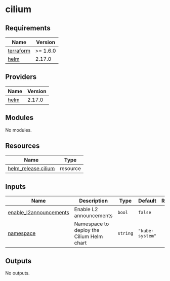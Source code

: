 # cilium

<!-- BEGINNING OF PRE-COMMIT-OPENTOFU DOCS HOOK -->
## Requirements

| Name | Version |
|------|---------|
| <a name="requirement_terraform"></a> [terraform](#requirement\_terraform) | >= 1.6.0 |
| <a name="requirement_helm"></a> [helm](#requirement\_helm) | 2.17.0 |

## Providers

| Name | Version |
|------|---------|
| <a name="provider_helm"></a> [helm](#provider\_helm) | 2.17.0 |

## Modules

No modules.

## Resources

| Name | Type |
|------|------|
| [helm_release.cilium](https://registry.terraform.io/providers/hashicorp/helm/2.17.0/docs/resources/release) | resource |

## Inputs

| Name | Description | Type | Default | Required |
|------|-------------|------|---------|:--------:|
| <a name="input_enable_l2announcements"></a> [enable\_l2announcements](#input\_enable\_l2announcements) | Enable L2 announcements | `bool` | `false` | no |
| <a name="input_namespace"></a> [namespace](#input\_namespace) | Namespace to deploy the Cilium Helm chart | `string` | `"kube-system"` | no |

## Outputs

No outputs.
<!-- END OF PRE-COMMIT-OPENTOFU DOCS HOOK -->
